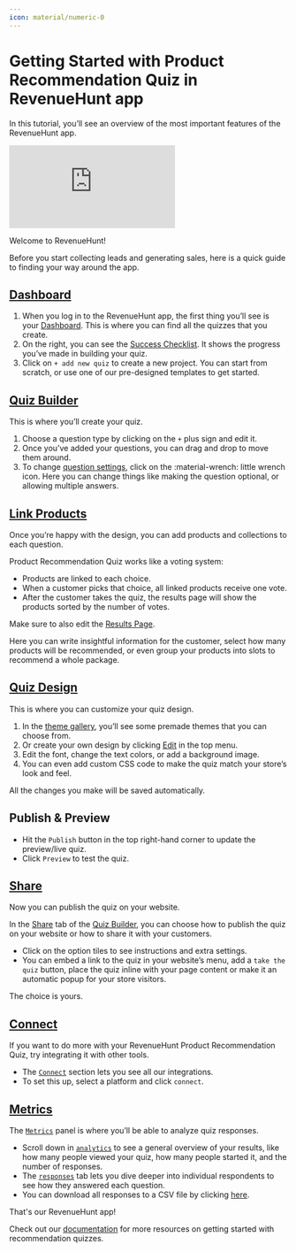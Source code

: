 ```yaml
---
icon: material/numeric-0
---
```


# Getting Started with Product Recommendation Quiz in RevenueHunt app

In this tutorial, you’ll see an overview of the most important features of the RevenueHunt app.

<div class="videoWrapper">
<iframe src="https://www.youtube.com/embed/UMCpGlbjrUA?si=i8qBdRW2V0RQdLHx" frameborder="0" allow="accelerometer; autoplay; clipboard-write; encrypted-media; gyroscope; picture-in-picture" allowfullscreen></iframe>
</div>


Welcome to RevenueHunt!

Before you start collecting leads and generating sales, here is a quick guide to finding your way around the app.

## [Dashboard](/reference/dashboard/)

1. When you log in to the RevenueHunt app, the first thing you’ll see is your [Dashboard](/reference/dashboard/).  This is where you can find all the quizzes that you create.
2. On the right, you can see the [Success Checklist](/reference/dashboard/#success-checklist). It shows the progress you’ve made in building your quiz.
3. Click on `+ add new quiz` to create a new project. You can start from scratch, or use one of our pre-designed templates to get started.

## [Quiz Builder](/reference/quiz-builder/)

This is where you’ll create your quiz.

1. Choose a question type by clicking on the `+` plus sign and edit it. 
2. Once you’ve added your questions, you can drag and drop to move them around.
3. To change [question settings](/reference/quiz-builder/questions/#question-settings), click on the :material-wrench: little wrench icon. Here you can change things like making the question optional, or allowing multiple answers.


## [Link Products](/reference/quiz-builder/link-products/)

Once you’re happy with the design, you can add products and collections to each question. 

Product Recommendation Quiz works like a voting system:

- Products are linked to each choice. 
- When a customer picks that choice, all linked products receive one vote.
- After the customer takes the quiz, the results page will show the products sorted by the number of votes.


Make sure to also edit the [Results Page](/reference/quiz-builder/results-page/).

Here you can write insightful information for the customer,  select how many products will be recommended, or even group your products into slots to recommend a whole package. 

## [Quiz Design](/reference/quiz-builder/quiz-design/)

This is where you can customize your quiz design.

1. In the [theme gallery](/reference/quiz-builder/quiz-design/#my-themes), you’ll see some premade themes that you can choose from.
2. Or create your own design by clicking [Edit](/reference/quiz-builder/quiz-design/#edit-theme) in the top menu.
3. Edit the font, change the text colors, or add a background image. 
4. You can even add custom CSS code to make the quiz match your store’s look and feel.

All the changes you make will be saved automatically.

## Publish & Preview

- Hit the `Publish` button in the top right-hand corner to update the preview/live quiz.
- Click `Preview` to test the quiz.

## [Share](/reference/quiz-builder/share-publish/)

Now you can publish the quiz on your website.

In the [Share](/reference/quiz-builder/share-publish/) tab of the [Quiz Builder](/reference/quiz-builder/), you can choose how to publish the quiz on your website or how to share it with your customers. 
- Click on the option tiles to see instructions and extra settings.
- You can embed a link to the quiz in your website’s menu, add a `take the quiz` button, place the quiz inline with your page content or make it an automatic popup for your store visitors.

The choice is yours. 

## [Connect](/reference/quiz-builder/connect-integrations/)

If you want to do more with your RevenueHunt Product Recommendation Quiz, try integrating it with other tools.

- The [`Connect`](/reference/quiz-builder/connect-integrations/) section lets you see all our integrations. 
- To set this up, select a platform and click `connect`. 

## [Metrics](/reference/quiz-builder/metrics/)

The [`Metrics`](/reference/quiz-builder/metrics/) panel is where you’ll be able to analyze quiz responses.

- Scroll down in [`analytics`](/reference/quiz-builder/metrics/#analytics) to see a general overview of your results, like how many people viewed your quiz, how many people started it, and the number of responses. 
- The [`responses`](/reference/quiz-builder/metrics/#responses) tab lets you dive deeper into individual respondents to see how they answered each question.
- You can download all responses to a CSV file by clicking [here](/how-to-guides/download-quiz-responses/).


That's our RevenueHunt app!

Check out our [documentation](/) for more resources on getting started with recommendation quizzes.
